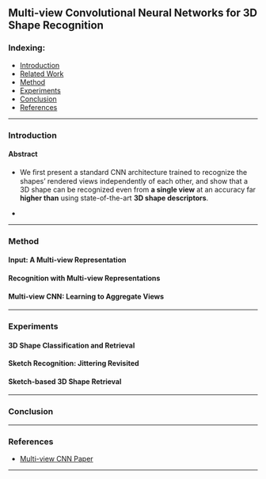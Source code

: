 ## Multi-view Convolutional Neural Networks for 3D Shape Recognition

### Indexing:
- [Introduction](#Introduction)
- [Related Work](#Related-Work)
- [Method](#Method)
- [Experiments](#Experiments)
- [Conclusion](#Conclusion)
- [References](#References)

---
### Introduction
#### Abstract
- We ﬁrst present a standard CNN architecture trained to recognize the shapes’ rendered views independently of each other, and show that
a 3D shape can be recognized even from **a single view** at an accuracy far **higher than** using state-of-the-art **3D shape descriptors**.

- 
---
### Method

#### Input: A Multi-view Representation



#### Recognition with Multi-view Representations


#### Multi-view CNN: Learning to Aggregate Views


---
### Experiments
#### 3D Shape Classification and Retrieval


#### Sketch Recognition: Jittering Revisited


#### Sketch-based 3D Shape Retrieval



---
### Conclusion


---
### References
- [Multi-view CNN Paper](http://vis-www.cs.umass.edu/mvcnn/docs/su15mvcnn.pdf)

---
